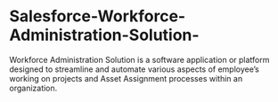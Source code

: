 # Salesforce-Workforce-Administration-Solution-
Workforce Administration Solution is a software application or platform designed to streamline and automate various aspects of employee’s working on projects and Asset Assignment processes within an organization. 
